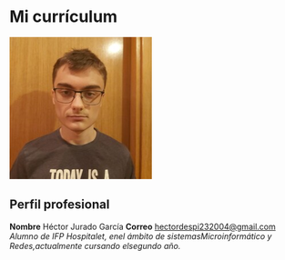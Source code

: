 # Mi currículum
![Imagen](hector.jpg)
## Perfil profesional
**Nombre** Héctor Jurado García
**Correo** hectordespi232004@gmail.com
_Alumno de IFP Hospitalet, enel ámbito de sistemasMicroinformático y Redes,actualmente cursando elsegundo año._

